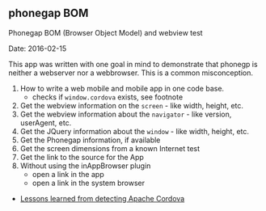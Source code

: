 ## phonegap BOM
Phonegap BOM (Browser Object Model) and webview test

Date: 2016-02-15

This app was written with one goal in mind to demonstrate that phonegp is neither a webserver nor a webbrowser. This is a common misconception.




1. How to write a web mobile and mobile app in one code base.
    - checks if `window.cordova` exists, see footnote
2. Get the webview information on the `screen` - like width, height, etc.
3. Get the webview information about the `navigator` - like version, userAgent, etc.
4. Get the JQuery information about the `window` - like width, height, etc.
5. Get the Phonegap information, if available
6. Get the screen dimensions from a known Internet test
7. Get the link to the source for the App
8. Without using the inAppBrowser plugin
    - open a link in the app
    - open a link in the system browser


- [Lessons learned from detecting Apache Cordova](https://videlais.com/2014/08/21/lessons-learned-from-detecting-apache-cordova/)